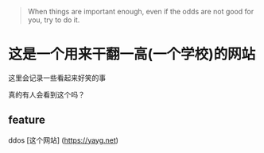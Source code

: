 > When things are important enough, even if the odds are not good for you, try to do it.

# 这是一个用来干翻一高(一个学校)的网站
这里会记录一些看起来好笑的事

真的有人会看到这个吗？

## feature
ddos [这个网站] (https://yayg.net)

